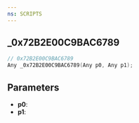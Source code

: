 ```yaml
---
ns: SCRIPTS
---
```

## _0x72B2E00C9BAC6789

```c
// 0x72B2E00C9BAC6789
Any _0x72B2E00C9BAC6789(Any p0, Any p1);
```

## Parameters
* **p0**:
* **p1**:
